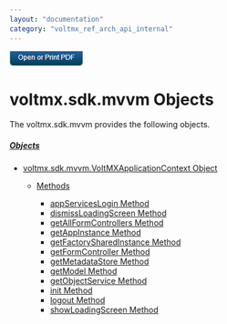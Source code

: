 ```yaml
---
layout: "documentation"
category: "voltmx_ref_arch_api_internal"
---
```

                        

[![](Resources/Images/pdf.png)](http://docs.voltmx.com/9_x_PDFs/iris/voltmx_ref_arch_ap_internali.pdf)


voltmx.sdk.mvvm Objects
=====================

The voltmx.sdk.mvvm provides the following objects.

##### [Objects](#)

*   [voltmx.sdk.mvvm.VoltMXApplicationContext Object](voltmx.sdk.mvvm.VoltMXApplicationContext_Object.html)
    
    *   [Methods](voltmx.sdk.mvvm.VoltMXApplicationContext_Methods.html)
        
        *   [appServicesLogin Method](voltmx.sdk.mvvm.VoltMXApplicationContext_Methods.html#AppSrvLg)
        *   [dismissLoadingScreen Method](voltmx.sdk.mvvm.VoltMXApplicationContext_Methods.html#DisLoad)
        *   [getAllFormControllers Method](voltmx.sdk.mvvm.VoltMXApplicationContext_Methods.html#GetAllFrms)
        *   [getAppInstance Method](voltmx.sdk.mvvm.VoltMXApplicationContext_Methods.html#GetAppIn)
        *   [getFactorySharedInstance Method](voltmx.sdk.mvvm.VoltMXApplicationContext_Methods.html#GetFac)
        *   [getFormController Method](voltmx.sdk.mvvm.VoltMXApplicationContext_Methods.html#GetFrmCrt)
        *   [getMetadataStore Method](voltmx.sdk.mvvm.VoltMXApplicationContext_Methods.html#GetMeta)
        *   [getModel Method](voltmx.sdk.mvvm.VoltMXApplicationContext_Methods.html#GetModel)
        *   [getObjectService Method](voltmx.sdk.mvvm.VoltMXApplicationContext_Methods.html#GetOS)
        *   [init Method](voltmx.sdk.mvvm.VoltMXApplicationContext_Methods.html#init)
        *   [logout Method](voltmx.sdk.mvvm.VoltMXApplicationContext_Methods.html#logout)
        *   [showLoadingScreen Method](voltmx.sdk.mvvm.VoltMXApplicationContext_Methods.html#ShowLoad)
